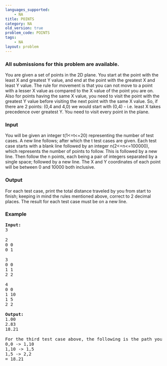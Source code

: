 ```yaml
---
languages_supported:
    - NA
title: POINTS
category: NA
old_version: true
problem_code: POINTS
tags:
    - NA
layout: problem
---
```

###  All submissions for this problem are available. 

You are given a set of points in the 2D plane. You start at the point with the least X and greatest Y value, and end at the point with the greatest X and least Y value. The rule for movement is that you can not move to a point with a lesser X value as compared to the X value of the point you are on. Also for points having the same X value, you need to visit the point with the greatest Y value before visiting the next point with the same X value. So, if there are 2 points: (0,4 and 4,0) we would start with (0,4) - i.e. least X takes precedence over greatest Y. You need to visit every point in the plane.

### Input

You will be given an integer t(1<=t<=20) representing the number of test cases. A new line follows; after which the t test cases are given. Each test case starts with a blank line followed by an integer n(2<=n<=100000), which represents the number of points to follow. This is followed by a new line. Then follow the n points, each being a pair of integers separated by a single space; followed by a new line. The X and Y coordinates of each point will be between 0 and 10000 both inclusive.

### Output

For each test case, print the total distance traveled by you from start to finish; keeping in mind the rules mentioned above, correct to 2 decimal places. The result for each test case must be on a new line.

### Example

<pre>
<b>Input:</b>
3

2
0 0
0 1

3
0 0
1 1
2 2

4
0 0
1 10
1 5
2 2

<b>Output:</b>
1.00
2.83
18.21

For the third test case above, the following is the path you must take:
0,0 -> 1,10  
1,10 -> 1,5
1,5 -> 2,2
= 18.21
</pre>
